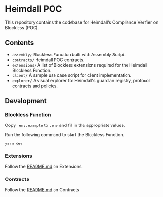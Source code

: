 # Heimdall POC

This repository contains the codebase for Heimdall's Compliance Verifier on Blockless (POC).

## Contents

- `assembly/` Blockless Function built with Assembly Script.
- `contracts/` Heimdall POC contracts.
- `extensions/` A list of Blockless extensions required for the Heimdall Blockless Function.
- `client/` A sample use case script for client implementation.
- `explorer/` A visual explorer for Heimdall's guardian registry, protocol contracts and policies.


## Development

### Blockless Function

Copy `.env.example` to `.env` and fill in the appropriate values.

Run the following command to start the Blockless Function.

`yarn dev`

### Extensions

Follow the [README.md](./extensions/README.md) on Extensions

### Contracts

Follow the [README.md](./contracts/README.md) on Contracts

